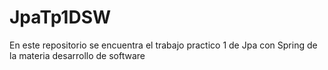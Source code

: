 # JpaTp1DSW
En este repositorio se encuentra el trabajo practico 1 de Jpa con Spring de la materia desarrollo de software
